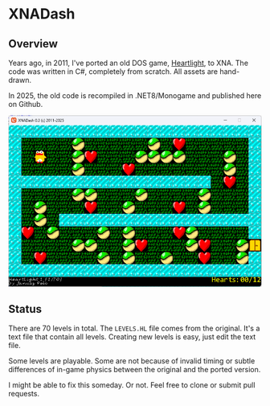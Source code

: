 # XNADash

## Overview

Years ago, in 2011, I've ported an old DOS game, <a href="https://en.wikipedia.org/wiki/Heartlight_(video_game)">Heartlight</a>, to XNA. The code was written in C#, completely from scratch. All assets are hand-drawn.

In 2025, the old code is recompiled in .NET8/Monogame and published here on Github.

![game](game.png)

## Status

There are 70 levels in total. The `LEVELS.HL` file comes from the original. It's a text file that contain all levels. Creating new levels is easy, just edit the text file.

Some levels are playable. Some are not because of invalid timing or subtle differences of in-game physics between the original and the ported version.

I might be able to fix this someday. Or not. Feel free to clone or submit pull requests.

